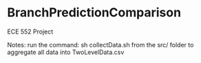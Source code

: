 # BranchPredictionComparison
ECE 552 Project


Notes:
run the command: sh collectData.sh from the src/ folder to aggregate all data into TwoLevelData.csv


